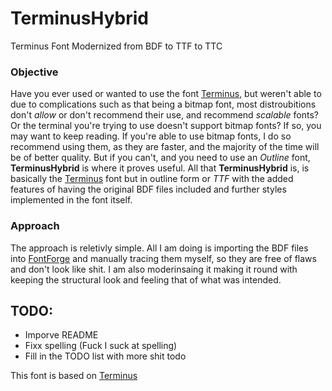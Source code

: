 # TerminusHybrid
Terminus Font Modernized from BDF to TTF to TTC

### Objective
Have you ever used or wanted to use the font [Terminus][1], but weren't able to due to complications such as that being a bitmap font, most distroubitions don't *allow* or don't recommend their use, and recommend *scalable* fonts?  Or the terminal you're trying to use doesn't support bitmap fonts?  If so, you may want to keep reading.  If you're able to use bitmap fonts, I do so recommend using them, as they are faster, and the majority of the time will be of better quality.  But if you can't, and you need to use an *Outline* font,  **TerminusHybrid** is where it proves useful.  All that **TerminusHybrid** is, is basically the [Terminus][1] font but in outline form or *TTF* with the added features of having the original BDF files included and further styles implemented in the font itself.

### Approach
The approach is reletivly simple.  All I am doing is importing the BDF files into [FontForge][2] and manually tracing them myself, so they are free of flaws and don't look like shit.  I am also moderinsaing it making it round with keeping the structural look and feeling that of what was intended.


## TODO:
- Imporve README
- Fixx spelling (Fuck I suck at spelling)
- Fill in the TODO list with more shit todo

This font is based on [Terminus][1]

[1]:http://terminus-font.sourceforge.net/ (Terminus Font Home Page)
[2]:https://fontforge.github.io/en-US/
